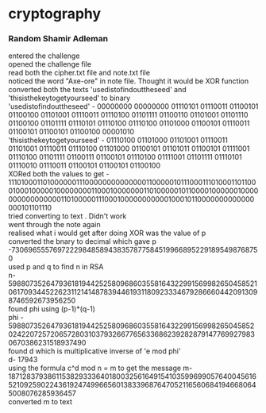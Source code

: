 # cryptography

### Random Shamir Adleman

entered the challenge  
opened the challenge file  
read both the cipher.txt file and note.txt file  
noticed the word "Axe-ore" in note file. Thought it would be XOR function  
converted both the texts 'usedistofindouttheseed' and 'thisisthekeytogetyourseed' to binary  
'usedistofindouttheseed' - 00000000 00000000 01110101 01110011 01100101 01100100 01101001 01110011 01110100 01101111 01100110 01101001 01101110 01100100 01101111 01110101 01110100 01110100 01101000 01100101 01110011 01100101 01100101 01100100 00001010  
'thisisthekeytogetyourseed' - 01110100 01101000 01101001 01110011 01101001 01110011 01110100 01101000 01100101 01101011 01100101 01111001 01110100 01101111 01100111 01100101 01110100 01111001 01101111 01110101 01110010 01110011 01100101 01100101 01100100   
XORed both the values to get - 1110100011010000001110000000000000011000001011100011101000110110001000100000100000000110001000000011010000010110000100000010000000000000000110100000111000100000000000100010110000000000000000101101110     
tried converting to text . Didn't work   
went through the note again   
realised what i would get after doing XOR was the value of p   
converted the bnary to decimal which gave p -730696555769722298485894383578775845199668952291895498768750   
used p and q to find n in RSA   
n- 59880735264793618194425258096860355816432299156998265045852106170934452262311214148783944619311809233346792866604420913098746592673956250   
found phi using (p-1)*(q-1)   
phi - 59880735264793618194425258096860355816432299156998265045852024220725720657280310379326677656336862392828791477699279830670386231518937490   
found d which is multiplicative inverse of 'e mod phi'   
d- 17943    
using the formula c^d mod n = m to get the message 
m- 18712837938611538293336401800325616491541035996990576400456165210925902243619247499665601383396876470521165606841946680645008076285936457   
converted m to text   
